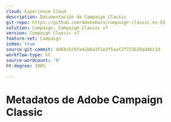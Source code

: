 ```yaml
---
cloud: Experience Cloud
description: Documentación de Campaign Classic
git-repo: https://github.com/AdobeDocs/campaign-classic.es-ES
solution: Campaign, Campaign Classic v7
version: Campaign Classic v7
feature-set: Campaign
index: true
source-git-commit: dd6bcb16fe41b6a3f1e3f5aaf2f753b29ad4bc1d
workflow-type: ht
source-wordcount: '9'
ht-degree: 100%

---
```



# Metadatos de Adobe Campaign Classic
